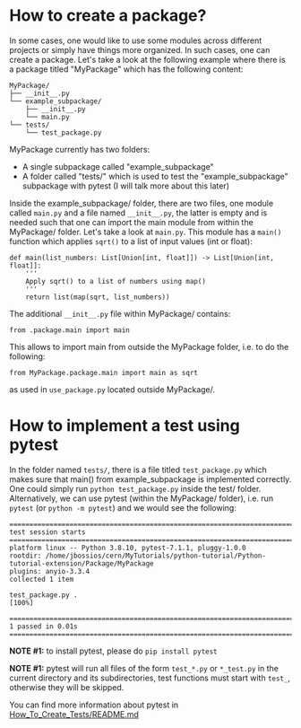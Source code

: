 # How to create a package?

In some cases, one would like to use some modules across different projects or simply have things more organized. In such cases, one can create a package. Let's take a look at the following example where there is a package titled "MyPackage" which has the following content:

```
MyPackage/
├── __init__.py
└── example_subpackage/
    ├── __init__.py
    └── main.py
└── tests/
    └── test_package.py
```

MyPackage currently has two folders:
- A single subpackage called "example_subpackage"
- A folder called "tests/" which is used to test the "example_subpackage" subpackage with pytest (I will talk more about this later)

Inside the example_subpackage/ folder, there are two files, one module called ```main.py``` and a file named ```__init__.py```, the latter is empty and is needed such that one can import the main module from within the MyPackage/ folder. Let's take a look at ```main.py```. This module has a ```main()``` function which applies ```sqrt()``` to a list of input values (int or float):

```
def main(list_numbers: List[Union[int, float]]) -> List[Union[int, float]]:
    '''
    Apply sqrt() to a list of numbers using map()
    '''
    return list(map(sqrt, list_numbers))
```

The additional ```__init__.py``` file within MyPackage/ contains:

```
from .package.main import main
```

This allows to import main from outside the MyPackage folder, i.e. to do the following:

```
from MyPackage.package.main import main as sqrt
```

as used in ```use_package.py``` located outside MyPackage/.


# How to implement a test using pytest

In the folder named ```tests/```, there is a file titled ```test_package.py``` which makes sure that main() from example_subpackage is implemented correctly. One could simply run ```python test_package.py``` inside the test/ folder. Alternatively, we can use pytest (within the MyPackage/ folder), i.e. run ```pytest``` (or ```python -m pytest```) and we would see the following:

```
=============================================================================================== test session starts ===============================================================================================
platform linux -- Python 3.8.10, pytest-7.1.1, pluggy-1.0.0
rootdir: /home/jbossios/cern/MyTutorials/python-tutorial/Python-tutorial-extension/Package/MyPackage
plugins: anyio-3.3.4
collected 1 item

test_package.py .                                                                                                                                                                                           [100%]

================================================================================================ 1 passed in 0.01s ================================================================================================
```

**NOTE #1:** to install pytest, please do ```pip install pytest```

**NOTE #1:** pytest will run all files of the form ```test_*.py``` or ```*_test.py``` in the current directory and its subdirectories, test functions must start with ```test_```, otherwise they will be skipped.

You can find more information about pytest in [How_To_Create_Tests/README.md](https://github.com/jbossios/python-tutorial/tree/master/Python-tutorial-extension/How_To_Create_Tests/README.md)
